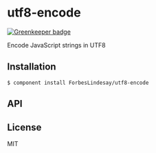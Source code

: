 
# utf8-encode

[![Greenkeeper badge](https://badges.greenkeeper.io/ForbesLindesay/utf8-encode.svg)](https://greenkeeper.io/)

  Encode JavaScript strings in UTF8

## Installation

    $ component install ForbesLindesay/utf8-encode

## API

   

## License

  MIT
